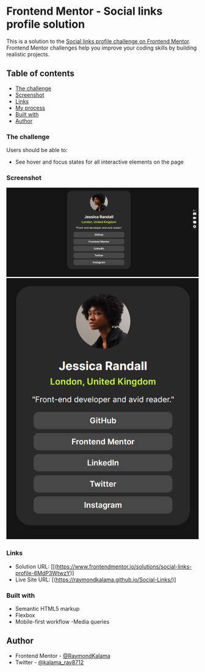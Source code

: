 # Frontend Mentor - Social links profile solution

This is a solution to the [Social links profile challenge on Frontend Mentor](https://www.frontendmentor.io/challenges/social-links-profile-UG32l9m6dQ). Frontend Mentor challenges help you improve your coding skills by building realistic projects.

## Table of contents

- [The challenge](#the-challenge)
- [Screenshot](#screenshot)
- [Links](#links)
- [My process](#my-process)
- [Built with](#built-with)
- [Author](#author)

### The challenge

Users should be able to:

- See hover and focus states for all interactive elements on the page

### Screenshot

![](/ScreenShots/DesktopPreview.png)
![](/ScreenShots/MobileLayout.png)

### Links

- Solution URL: [[(https://www.frontendmentor.io/solutions/social-links-profile-6MdP3WtwzY)]
- Live Site URL: [(https://raymondkalama.github.io/Social-Links/)]

### Built with

- Semantic HTML5 markup
- Flexbox
- Mobile-first workflow
  -Media queries

## Author

- Frontend Mentor - [@RaymondKalama](https://www.frontendmentor.io/profile/RaymondKalama)
- Twitter - [@kalama_ray8712](https://www.twitter.com/kalama_ray8712)
